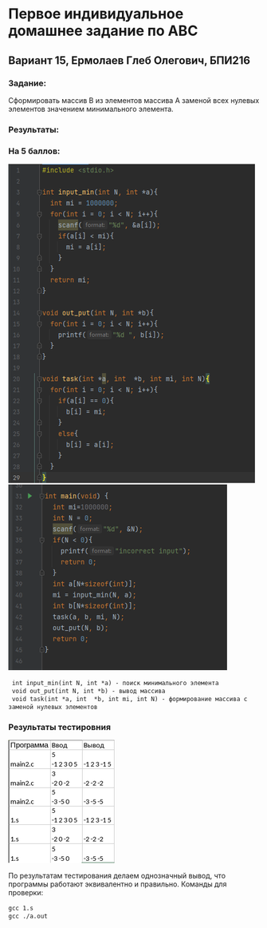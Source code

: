 # Первое индивидуальное домашнее задание по АВС
## Вариант 15, Ермолаев Глеб Олегович, БПИ216
### Задание:
Сформировать массив B из элементов массива A заменой всех
нулевых элементов значением минимального элемента.
### Результаты:
### На 5 баллов:
![img](1.png)
![img](2.png)

```
 int input_min(int N, int *a) - поиск минимального элемента
 void out_put(int N, int *b) - вывод массива
 void task(int *a, int  *b, int mi, int N) - формирование массива с заменой нулевых элементов
 ```
 
 ### Результаты тестировния 
 
 ![img](res.png)
 
 По результатам тестирования делаем однозначный вывод, что программы работают эквивалентно и правильно.
Команды для проверки:
```
gcc 1.s
gcc ./a.out
```

 
